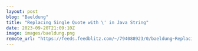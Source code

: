 ```yaml
---
layout: post
blog: "Baeldung"
title: "Replacing Single Quote with \' in Java String"
date: 2023-09-20T21:09:10Z
image: images/baeldung.png
remote_url: "https://feeds.feedblitz.com/~/794088923/0/baeldung~Replacing-Single-Quote-with-in-Java-String"
---
```

